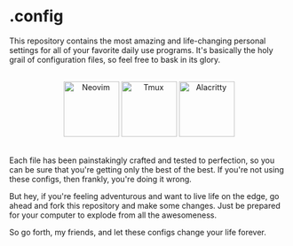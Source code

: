 # .config

This repository contains the most amazing and life-changing personal settings for all of your favorite daily use programs.
It's basically the holy grail of configuration files, so feel free to bask in its glory.

<div align="center">
  <br>
  <a href="https://github.com/alanRizzo/dot-files/tree/main/nvim"><img alt="Neovim" src="https://user-images.githubusercontent.com/36242460/209569508-3e0a616d-9807-4598-ba93-883fce87ad08.png" height="100"></a>
  <a href="https://github.com/alanRizzo/dot-files/tree/main/tmux"><img alt="Tmux" src="https://user-images.githubusercontent.com/36242460/209569621-063e61b1-ae2d-4c5f-b1fc-0fbdbcc99cd7.png" height="100"></a>
  <a href="https://github.com/alanRizzo/dot-files/tree/main/alacritty"><img alt="Alacritty" src="https://user-images.githubusercontent.com/36242460/209569533-73974493-3950-4814-ac87-475f7b13e86d.png" height="100"></a>
  <br>
  <br>
</div>

Each file has been painstakingly crafted and tested to perfection, so you can be sure that you're getting only the best of the best.
If you're not using these configs, then frankly, you're doing it wrong.

But hey, if you're feeling adventurous and want to live life on the edge, go ahead and fork this repository and make some changes.
Just be prepared for your computer to explode from all the awesomeness.

So go forth, my friends, and let these configs change your life forever.
